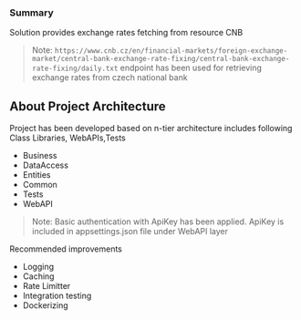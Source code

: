 ### Summary
Solution provides exchange rates fetching from resource CNB

> Note: `https://www.cnb.cz/en/financial-markets/foreign-exchange-market/central-bank-exchange-rate-fixing/central-bank-exchange-rate-fixing/daily.txt` endpoint has been used for retrieving exchange rates from czech national bank

## About Project Architecture
Project has been developed based on n-tier architecture includes following Class Libraries, WebAPIs,Tests
- Business
- DataAccess
- Entities
- Common
- Tests
- WebAPI

> Note: Basic authentication with ApiKey has been applied. ApiKey is included in appsettings.json file under WebAPI layer

Recommended improvements
- Logging
- Caching
- Rate Limitter
- Integration testing
- Dockerizing